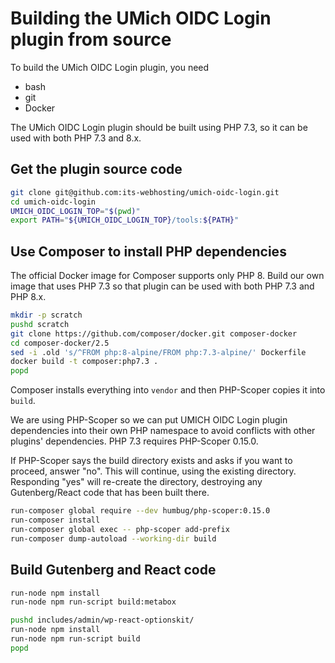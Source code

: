 
# Building the UMich OIDC Login plugin from source

To build the UMich OIDC Login plugin, you need
* bash
* git
* Docker

The UMich OIDC Login plugin should be built using PHP 7.3, so it can be used with both PHP 7.3 and 8.x.

## Get the plugin source code

```bash
git clone git@github.com:its-webhosting/umich-oidc-login.git
cd umich-oidc-login
UMICH_OIDC_LOGIN_TOP="$(pwd)"
export PATH="${UMICH_OIDC_LOGIN_TOP}/tools:${PATH}"
```

## Use Composer to install PHP dependencies

The official Docker image for Composer supports only PHP 8.  Build our own image that uses PHP 7.3 so that plugin can be used with both PHP 7.3 and PHP 8.x.

```bash
mkdir -p scratch
pushd scratch
git clone https://github.com/composer/docker.git composer-docker
cd composer-docker/2.5
sed -i .old 's/^FROM php:8-alpine/FROM php:7.3-alpine/' Dockerfile
docker build -t composer:php7.3 .
popd
```

Composer installs everything into `vendor` and then PHP-Scoper copies it into `build`.

We are using PHP-Scoper so we can put UMICH OIDC Login plugin dependencies into their own PHP namespace to avoid conflicts with other plugins' dependencies.  PHP 7.3 requires PHP-Scoper 0.15.0.

If PHP-Scoper says the build directory exists and asks if you want to proceed, answer "no".  This will continue, using the existing directory.  Responding "yes" will re-create the directory, destroying any Gutenberg/React code that has been built there.

```bash
run-composer global require --dev humbug/php-scoper:0.15.0
run-composer install
run-composer global exec -- php-scoper add-prefix
run-composer dump-autoload --working-dir build
```

## Build Gutenberg and React code

```bash
run-node npm install
run-node npm run-script build:metabox

pushd includes/admin/wp-react-optionskit/
run-node npm install
run-node npm run-script build
popd
```

